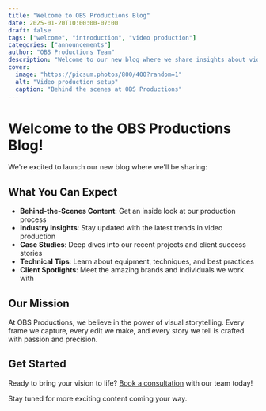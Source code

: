```yaml
---
title: "Welcome to OBS Productions Blog"
date: 2025-01-20T10:00:00-07:00
draft: false
tags: ["welcome", "introduction", "video production"]
categories: ["announcements"]
author: "OBS Productions Team"
description: "Welcome to our new blog where we share insights about video production, behind-the-scenes content, and industry trends."
cover:
  image: "https://picsum.photos/800/400?random=1"
  alt: "Video production setup"
  caption: "Behind the scenes at OBS Productions"
---
```


# Welcome to the OBS Productions Blog!

We're excited to launch our new blog where we'll be sharing:

## What You Can Expect

- **Behind-the-Scenes Content**: Get an inside look at our production process
- **Industry Insights**: Stay updated with the latest trends in video production
- **Case Studies**: Deep dives into our recent projects and client success stories
- **Technical Tips**: Learn about equipment, techniques, and best practices
- **Client Spotlights**: Meet the amazing brands and individuals we work with

## Our Mission

At OBS Productions, we believe in the power of visual storytelling. Every frame we capture, every edit we make, and every story we tell is crafted with passion and precision.

## Get Started

Ready to bring your vision to life? [Book a consultation](../frontend/index.html#booking) with our team today!

Stay tuned for more exciting content coming your way.